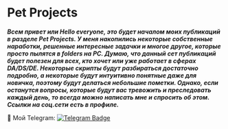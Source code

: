 # Pet Projects
***Всем привет или Hello everyone, это будет началом моих публикаций в разделе Pet Projects. У меня накопились некоторые собственные наработки, решенные интересные задачки и многое другое, которые просто пылятся в folders на PC. Думаю, что данный сет публикаций будет полезен для всех, кто хочет или уже работает в сферах DA/DS/DE. Некоторые скрипты будут разбираться достаточно подробно, а некоторые будут интуитивно понятные даже для новичка, поэтому будут делаться небольшие пометки. Однако, если останутся вопросы, которые будут вас тревожить и преследовать каждый день, то всегда можно написать мне и спросить об этом. Ссылки на соц.сети есть в профиле.***

:incoming_envelope: Мой Telegram: [![Telegram Badge](https://img.shields.io/badge/Telegram-blue?style=for-the-badge&logo=telegram&logoColor=white)]("https://t.me/nnnnnnnnnnnnnnkkkk")

